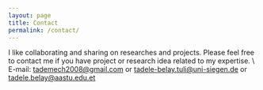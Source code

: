 ```yaml
---
layout: page
title: Contact
permalink: /contact/
---
```


I like collaborating and sharing on researches and projects. Please feel free to contact me if you have project or research idea related to my expertise.
\\
E-mail: tademech2008@gmail.com or tadele-belay.tuli@uni-siegen.de or tadele.belay@aastu.edu.et